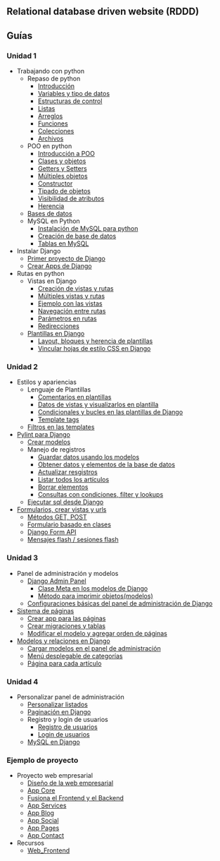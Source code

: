 ## Relational database driven website (RDDD)


## Guías

### Unidad 1
* Trabajando con python 
  * Repaso de python
    * [Introducción](guias/repaso-python/introduccion.md)
    * [Variables y tipo de datos](guias/repaso-python/variable-tipoDeDatos.md)
    * [Estructuras de control](guias/repaso-python/estructuras-control.md)
    * [Listas](guias/repaso-python/listas.md)
    * [Arreglos](guias/repaso-python/arreglos.md)
    * [Funciones](guias/repaso-python/funciones.md)
    * [Colecciones](guias/repaso-python/colecciones.md)
    * [Archivos](guias/repaso-python/archivos.md)
  * POO en python
    * [Introducción a POO](guias/poo-python/introduccion-poo.md)
    * [Clases y objetos](guias/poo-python/clases-objetos.md)
    * [Getters y Setters](guias/poo-python/getters-setters.md)
    * [Múltiples objetos](guias/poo-python/multiples-objetos.md)
    * [Constructor](guias/poo-python/constructor.md)
    * [Tipado de objetos](guias/poo-python/tipado-objetos.md)
    * [Visibilidad de atributos](guias/poo-python/visibilidad-atributos.md)
    * [Herencia](guias/poo-python/herencia.md)
  * [Bases de datos](guias/bases-de-datos.md)
  * MySQL en Python
    * [Instalación de MySQL para python](guias/mysql-python.md)
    * [Creación de base de datos](guias/creacion-bd.md)
    * [Tablas en MySQL](guias/tablas-mysql.md)
* Instalar Django 
  * [Primer proyecto de Django](guias/primer-proyecto-Django.md)
  * [Crear Apps de Django](guias/apps-Django.md)
* Rutas en python 
  * Vistas en Django
    * [Creación de vistas y rutas](guias/vistas.md)
    * [Múltiples vistas y rutas](guias/multiples-vistas.md)
    * [Ejemplo con las vistas](guias/ejemplo-vistas.md)
    * [Navegación entre rutas](guias/navegacion-rutas.md)
    * [Parámetros en rutas](guias/parametros-rutas.md)
    * [Redirecciones](guias/redirecciones.md)
  * [Plantillas en Django](guias/plantillas-Django.md)
    * [Layout, bloques y herencia de plantillas](guias/layout-bloques.md)
    * [Vincular hojas de estilo CSS en Django](guias/css-en-django.md)

### Unidad 2
* Estilos y apariencias
  * Lenguaje de Plantillas
    * [Comentarios en plantillas](guias/unidad2/comentarios-plantillas.md)
    * [Datos de vistas y visualizarlos en plantilla](guias/unidad2/datos-visualizacion.md)
    * [Condicionales y bucles en las plantillas de Django](guias/unidad2/condicionales-bucles-plantillas.md)
    * [Template tags](guias/unidad2/template-tags.md)
  * [Filtros en las templates](guias/unidad2/filtros-templates.md)
* [Pylint para Django](guias/unidad2/pylint-django.md)
  * [Crear modelos](guias/unidad2/crear-modelos.md)
  * Manejo de registros
    * [Guardar datos usando los modelos](guias/unidad2/guardar-datos-modelos.md)
    * [Obtener datos y elementos de la base de datos](guias/unidad2/obtener-datos-elementos.md)
    * [Actualizar resgistros](guias/unidad2/actualizar-registros.md)
    * [Listar todos los artículos](guias/unidad2/listar-articulos.md)
    * [Borrar elementos](guias/unidad2/borrar-elementos.md)
    * [Consultas con condiciones, filter y lookups](guias/unidad2/condiciones-filter-lookups.md)
  * [Ejecutar sql desde Django](guias/unidad2/sql-django.md)
* [Formularios, crear vistas y urls](guias/unidad2/formularios-vistas-url.md)
  * [Métodos GET, POST](guias/unidad2/get-post.md)
  * [Formulario basado en clases](guias/unidad2/formulario-clases.md)
  * [Django Form API](guias/unidad2/django-form-api.md)
  * [Mensajes flash / sesiones flash](guias/unidad2/mensaje-sesiones-flash.md)
  
### Unidad 3
* Panel de administración y modelos 
  * [Django Admin Panel](guias/unidad3/django-admin-panel.md)
    * [Clase Meta en los modelos de Django](guias/unidad3/clase-meta.md)
    * [Método para imprimir objetos(modelos)](guias/unidad3/imprimir-objetos.md)
  * [Configuraciones básicas del panel de administración de Django](guias/unidad3/configuracion-basica-panelAdministracion.md)
* [Sistema de páginas](guias/unidad3/sistema-paginas.md)
  * [Crear app para las páginas](guias/unidad3/app-paginas.md)
  * [Crear migraciones y tablas](guias/unidad3/migraciones-tablas.md)
  * [Modificar el modelo y agregar orden de páginas](guias/unidad3/modelo-orden-paginas.md)
* [Modelos y relaciones en Django](guias/unidad3/modelos-relaciones-Django.md)
  * [Cargar modelos en el panel de administración](guias/unidad3/modelos-panel-administracion.md)
  * [Menú desplegable de categorías](guias/unidad3/menu-desplegable-categorias.md)
  * [Página para cada artículo](guias/unidad3/pagina-articulo.md)

### Unidad 4
* Personalizar panel de administración
  * [Personalizar listados](guias/unidad4/personalizar-listados.md)
  * [Paginación en Django](guias/unidad4/paginacion-Django.md)
  * Registro y login de usuarios
    * [Registro de usuarios](guias/unidad4/registro-usuario.md)
    * [Login de usuarios](guias/unidad4/login-usuario.md)
  * [MySQL en Django](guias/unidad4/mysql-en-django.md)

### Ejemplo de proyecto

* Proyecto web empresarial
  * [Diseño de la web empresarial](guias/proyecto/diseño-web-empresarial.md)
  * [App Core](guias/proyecto/app-core.md)
  * [Fusiona el Frontend y el Backend](guias/proyecto/fusion-frontend-backend.md)
  * [App Services](guias/proyecto/app-services.md)
  * [App Blog](guias/proyecto/app-blog.md)
  * [App Social](guias/proyecto/app-social.md)
  * [App Pages](guias/proyecto/app-pages.md)
  * [App Contact](guias/proyecto/app-contact.md)
* Recursos
  * [Web_Frontend](guias/proyecto/webempresa_Frontend.zip)
